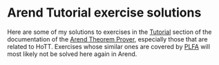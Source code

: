 # Arend Tutorial exercise solutions
Here are some of my solutions to exercises in the [Tutorial](https://arend-lang.github.io/documentation/tutorial) section of the documentation of the [Arend Theorem Prover](https://arend-lang.github.io/),
especially those that are related to HoTT.
Exercises whose similar ones are covered by [PLFA](https://plfa.github.io/) will most likely not be solved here again in Arend.
